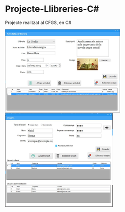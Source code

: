 # Projecte-Llibreries-C#
Projecte realitzat al CFGS, en C#

<img src="CapturaLlibreries.JPG" width="375" height="272"> <img src="CapturaUsuaris.JPG" width="351" height="306">
